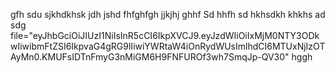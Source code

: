 gfh
sdu
sjkhdkhsk
jdh
jshd
fhfghfgh
jjkjhj
ghhf
Sd
hhfh
sd
hkhsdkh
khkhs
ad
sdg
file="eyJhbGciOiJIUzI1NiIsInR5cCI6IkpXVCJ9.eyJzdWIiOiIxMjM0NTY3ODkwIiwibmFtZSI6IkpvaG4gRG9lIiwiYWRtaW4iOnRydWUsImlhdCI6MTUxNjIzOTAyMn0.KMUFsIDTnFmyG3nMiGM6H9FNFUROf3wh7SmqJp-QV30"
hggh
